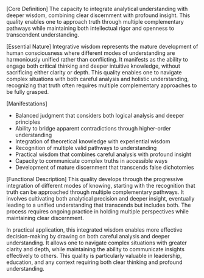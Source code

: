 [Core Definition]
The capacity to integrate analytical understanding with deeper wisdom, combining clear discernment with profound insight. This quality enables one to approach truth through multiple complementary pathways while maintaining both intellectual rigor and openness to transcendent understanding.

[Essential Nature]
Integrative wisdom represents the mature development of human consciousness where different modes of understanding are harmoniously unified rather than conflicting. It manifests as the ability to engage both critical thinking and deeper intuitive knowledge, without sacrificing either clarity or depth. This quality enables one to navigate complex situations with both careful analysis and holistic understanding, recognizing that truth often requires multiple complementary approaches to be fully grasped.

[Manifestations]
- Balanced judgment that considers both logical analysis and deeper principles
- Ability to bridge apparent contradictions through higher-order understanding
- Integration of theoretical knowledge with experiential wisdom
- Recognition of multiple valid pathways to understanding
- Practical wisdom that combines careful analysis with profound insight
- Capacity to communicate complex truths in accessible ways
- Development of mature discernment that transcends false dichotomies

[Functional Description]
This quality develops through the progressive integration of different modes of knowing, starting with the recognition that truth can be approached through multiple complementary pathways. It involves cultivating both analytical precision and deeper insight, eventually leading to a unified understanding that transcends but includes both. The process requires ongoing practice in holding multiple perspectives while maintaining clear discernment.

In practical application, this integrated wisdom enables more effective decision-making by drawing on both careful analysis and deeper understanding. It allows one to navigate complex situations with greater clarity and depth, while maintaining the ability to communicate insights effectively to others. This quality is particularly valuable in leadership, education, and any context requiring both clear thinking and profound understanding.
